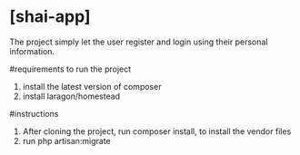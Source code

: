 # [shai-app]

The project simply let the user register and login using their personal information. 

#requirements to run the project
1. install the latest version of composer
2. install laragon/homestead

#instructions
1. After cloning the project, run composer install, to install the vendor files
2. run php artisan:migrate
